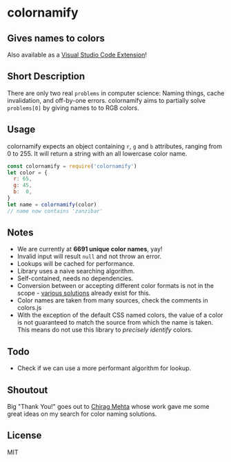 # colornamify
## Gives names to colors
Also available as a [Visual Studio Code Extension](https://marketplace.visualstudio.com/items?itemName=reneroth.colornamify-code)!

## Short Description
There are only two real `problems` in computer science: Naming things, cache invalidation, and off-by-one errors. colornamify aims to partially solve `problems[0]` by giving names to to RGB colors.

## Usage
colornamify expects an object containing `r`, `g` and `b` attributes, ranging from 0 to 255. It will return a string with an all lowercase color name.

```javascript
const colornamify = require('colornamify')
let color = {
  r: 65,
  g: 45,
  b:  0,
}
let name = colornamify(color)
// name now contains 'zanzibar'
```

## Notes
- We are currently at **6691 unique color names**, yay!
- Invalid input will result `null` and not throw an error.
- Lookups will be cached for performance.
- Library uses a naive searching algorithm.
- Self-contained, needs no dependencies.
- Conversion between or accepting different color formats is not in the scope - [various solutions](https://www.npmjs.com/search?q=color%20conversion) already exist for this.
- Color names are taken from many sources, check the comments in colors.js
- With the exception of the default CSS named colors, the value of a color is not guaranteed to match the source from which the name is taken. This means do not use this library to *precisely identify* colors.

## Todo
- Check if we can use a more performant algorithm for lookup.

## Shoutout
Big "Thank You!" goes out to [Chirag Mehta](http://chir.ag/) whose work gave me some great ideas on my search for color naming solutions.

## License
MIT
